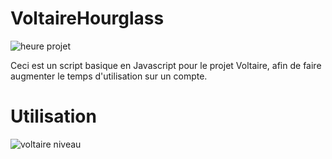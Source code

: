 # VoltaireHourglass
![heure projet](https://user-images.githubusercontent.com/102300908/225643953-0255845c-c226-4d82-9911-613dedfc3b9a.png)

Ceci est un script basique en Javascript pour le projet Voltaire, afin de faire augmenter le temps d'utilisation sur un compte.

# Utilisation 
![voltaire niveau](https://user-images.githubusercontent.com/102300908/225646723-8566066f-2c23-468a-a900-986ffae47d9b.png)

